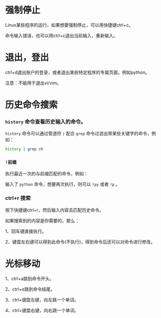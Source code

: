 # 强制停止

Linux某些程序的运行，如果想要强制停止，可以用快捷键ctrl+c。

命令输入错误，也可以用ctrl+c退出当前输入，重新输入。

# 退出，登出

ctrl+d退出账户的登录，或者退出某些特定程序的专属页面，例如python。

注意：不能用于退出vi/vim。

# 历史命令搜索

### `history` 命令查看历史输入的命令。

`history` 命令可以通过管道符 `|` 配合 `grep` 命令过滤出带某些关键字的命令，例如：

```bash
history | grep ch
```

### `!前缀`

执行最近一次的与前缀匹配的命令，例如：

输入了 `python` 命令，想要再次执行，则可以 `!py` 或者 `!p` 。

### ctrl+r 搜索

按下快捷键ctrl+r，然后输入内容去匹配历史命令。

如果搜索到的内容是你需要的，那么：

1、回车键直接执行。

2、键盘左右键可以得到此命令(不执行)，得到命令后还可以对命令进行修改。

# 光标移动

1、ctrl+a跳到命令开头。

2、ctrl+e跳到命令结尾。

3、ctrl+键盘左键，向左跳一个单词。

4、ctrl+键盘右键，向右跳一个单词。

